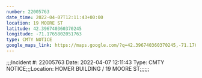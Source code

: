 ```yaml
---
number: 22005763
date_time: 2022-04-07T12:11:43+00:00
location: 19 MOORE ST
latitude: 42.396740360370245
longitude: -71.1765802051763
type: CMTY NOTICE
google_maps_link: https://maps.google.com/?q=42.396740360370245,-71.1765802051763
---
```


;;;Incident #: 22005763   Date: 2022-04-07 12:11:43   Type: CMTY NOTICE;;;Location: HOMER BUILDING / 19 MOORE ST;;;;;;
